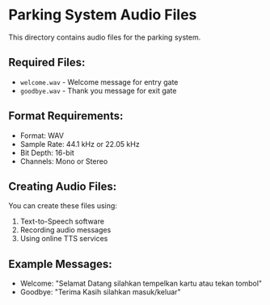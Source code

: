# Parking System Audio Files

This directory contains audio files for the parking system.

## Required Files:
- `welcome.wav` - Welcome message for entry gate
- `goodbye.wav` - Thank you message for exit gate

## Format Requirements:
- Format: WAV
- Sample Rate: 44.1 kHz or 22.05 kHz
- Bit Depth: 16-bit
- Channels: Mono or Stereo

## Creating Audio Files:
You can create these files using:
1. Text-to-Speech software
2. Recording audio messages
3. Using online TTS services

## Example Messages:
- Welcome: "Selamat Datang silahkan tempelkan kartu atau tekan tombol"
- Goodbye: "Terima Kasih silahkan masuk/keluar"
